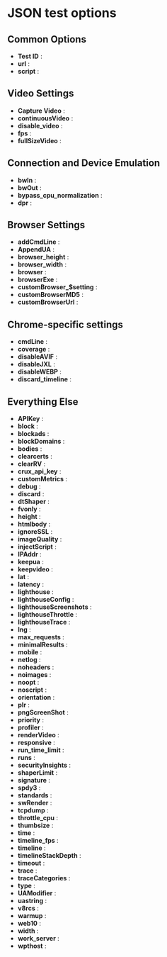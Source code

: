 # JSON test options

## Common Options
* **Test ID** : 
* **url** : 
* **script** : 

## Video Settings
* **Capture Video** : 
* **continuousVideo** : 
* **disable_video** : 
* **fps** : 
* **fullSizeVideo** : 

## Connection and Device Emulation
* **bwIn** : 
* **bwOut** : 
* **bypass_cpu_normalization** : 
* **dpr** : 

## Browser Settings
* **addCmdLine** : 
* **AppendUA** : 
* **browser_height** : 
* **browser_width** : 
* **browser** : 
* **browserExe** : 
* **customBrowser_$setting** : 
* **customBrowserMD5** : 
* **customBrowserUrl** : 

## Chrome-specific settings
* **cmdLine** : 
* **coverage** : 
* **disableAVIF** : 
* **disableJXL** : 
* **disableWEBP** : 
* **discard_timeline** : 

## Everything Else
* **APIKey** : 
* **block** : 
* **blockads** : 
* **blockDomains** : 
* **bodies** : 
* **clearcerts** : 
* **clearRV** : 
* **crux_api_key** : 
* **customMetrics** : 
* **debug** : 
* **discard** : 
* **dtShaper** : 
* **fvonly** : 
* **height** : 
* **htmlbody** : 
* **ignoreSSL** : 
* **imageQuality** : 
* **injectScript** : 
* **IPAddr** : 
* **keepua** : 
* **keepvideo** : 
* **lat** : 
* **latency** : 
* **lighthouse** : 
* **lighthouseConfig** : 
* **lighthouseScreenshots** : 
* **lighthouseThrottle** : 
* **lighthouseTrace** : 
* **lng** : 
* **max_requests** : 
* **minimalResults** : 
* **mobile** : 
* **netlog** : 
* **noheaders** : 
* **noimages** : 
* **noopt** : 
* **noscript** : 
* **orientation** : 
* **plr** : 
* **pngScreenShot** : 
* **priority** : 
* **profiler** : 
* **renderVideo** : 
* **responsive** : 
* **run_time_limit** : 
* **runs** : 
* **securityInsights** : 
* **shaperLimit** : 
* **signature** : 
* **spdy3** : 
* **standards** : 
* **swRender** : 
* **tcpdump** : 
* **throttle_cpu** : 
* **thumbsize** : 
* **time** : 
* **timeline_fps** : 
* **timeline** : 
* **timelineStackDepth** : 
* **timeout** : 
* **trace** : 
* **traceCategories** : 
* **type** : 
* **UAModifier** : 
* **uastring** : 
* **v8rcs** : 
* **warmup** : 
* **web10** : 
* **width** : 
* **work_server** : 
* **wpthost** : 
